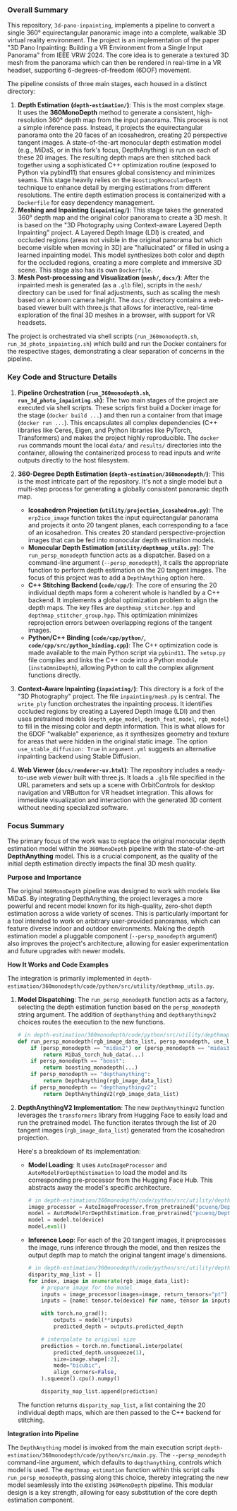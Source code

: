 ### Overall Summary

This repository, `3d-pano-inpainting`, implements a pipeline to convert a single 360° equirectangular panoramic image into a complete, walkable 3D virtual reality environment. The project is an implementation of the paper "3D Pano Inpainting: Building a VR Environment from a Single Input Panorama" from IEEE VRW 2024. The core idea is to generate a textured 3D mesh from the panorama which can then be rendered in real-time in a VR headset, supporting 6-degrees-of-freedom (6DOF) movement.

The pipeline consists of three main stages, each housed in a distinct directory:
1.  **Depth Estimation (`depth-estimation/`)**: This is the most complex stage. It uses the **360MonoDepth** method to generate a consistent, high-resolution 360° depth map from the input panorama. This process is not a simple inference pass. Instead, it projects the equirectangular panorama onto the 20 faces of an icosahedron, creating 20 perspective tangent images. A state-of-the-art monocular depth estimation model (e.g., MiDaS, or in this fork's focus, DepthAnything) is run on each of these 20 images. The resulting depth maps are then stitched back together using a sophisticated C++ optimization routine (exposed to Python via pybind11) that ensures global consistency and minimizes seams. This stage heavily relies on the `BoostingMonocularDepth` technique to enhance detail by merging estimations from different resolutions. The entire depth estimation process is containerized with a `Dockerfile` for easy dependency management.
2.  **Meshing and Inpainting (`inpainting/`)**: This stage takes the generated 360° depth map and the original color panorama to create a 3D mesh. It is based on the "3D Photography using Context-aware Layered Depth Inpainting" project. A Layered Depth Image (LDI) is created, and occluded regions (areas not visible in the original panorama but which become visible when moving in 3D) are "hallucinated" or filled in using a learned inpainting model. This model synthesizes both color and depth for the occluded regions, creating a more complete and immersive 3D scene. This stage also has its own `Dockerfile`.
3.  **Mesh Post-processing and Visualization (`mesh/`, `docs/`)**: After the inpainted mesh is generated (as a `.glb` file), scripts in the `mesh/` directory can be used for final adjustments, such as scaling the mesh based on a known camera height. The `docs/` directory contains a web-based viewer built with three.js that allows for interactive, real-time exploration of the final 3D meshes in a browser, with support for VR headsets.

The project is orchestrated via shell scripts (`run_360monodepth.sh`, `run_3d_photo_inpainting.sh`) which build and run the Docker containers for the respective stages, demonstrating a clear separation of concerns in the pipeline.

### Key Code and Structure Details

1.  **Pipeline Orchestration (`run_360monodepth.sh`, `run_3d_photo_inpainting.sh`)**: The two main stages of the project are executed via shell scripts. These scripts first build a Docker image for the stage (`docker build ...`) and then run a container from that image (`docker run ...`). This encapsulates all complex dependencies (C++ libraries like Ceres, Eigen, and Python libraries like PyTorch, Transformers) and makes the project highly reproducible. The `docker run` commands mount the local `data/` and `results/` directories into the container, allowing the containerized process to read inputs and write outputs directly to the host filesystem.

2.  **360-Degree Depth Estimation (`depth-estimation/360monodepth/`)**: This is the most intricate part of the repository. It's not a single model but a multi-step process for generating a globally consistent panoramic depth map.
    *   **Icosahedron Projection (`utility/projection_icosahedron.py`)**: The `erp2ico_image` function takes the input equirectangular panorama and projects it onto 20 tangent planes, each corresponding to a face of an icosahedron. This creates 20 standard perspective-projection images that can be fed into monocular depth estimation models.
    *   **Monocular Depth Estimation (`utility/depthmap_utils.py`)**: The `run_persp_monodepth` function acts as a dispatcher. Based on a command-line argument (`--persp_monodepth`), it calls the appropriate function to perform depth estimation on the 20 tangent images. The focus of this project was to add a `DepthAnything` option here.
    *   **C++ Stitching Backend (`code/cpp/`)**: The core of ensuring the 20 individual depth maps form a coherent whole is handled by a C++ backend. It implements a global optimization problem to align the depth maps. The key files are `depthmap_stitcher.hpp` and `depthmap_stitcher_group.hpp`. This optimization minimizes reprojection errors between overlapping regions of the tangent images.
    *   **Python/C++ Binding (`code/cpp/python/`, `code/cpp/src/python_binding.cpp`)**: The C++ optimization code is made available to the main Python script via `pybind11`. The `setup.py` file compiles and links the C++ code into a Python module (`instaOmniDepth`), allowing Python to call the complex alignment functions directly.

3.  **Context-Aware Inpainting (`inpainting/`)**: This directory is a fork of the "3D Photography" project. The file `inpainting/mesh.py` is central. The `write_ply` function orchestrates the inpainting process. It identifies occluded regions by creating a Layered Depth Image (LDI) and then uses pretrained models (`depth_edge_model`, `depth_feat_model`, `rgb_model`) to fill in the missing color and depth information. This is what allows for the 6DOF "walkable" experience, as it synthesizes geometry and texture for areas that were hidden in the original static image. The option `use_stable_diffusion: True` in `argument.yml` suggests an alternative inpainting backend using Stable Diffusion.

4.  **Web Viewer (`docs/renderer-uv.html`)**: The repository includes a ready-to-use web viewer built with three.js. It loads a `.glb` file specified in the URL parameters and sets up a scene with OrbitControls for desktop navigation and VRButton for VR headset integration. This allows for immediate visualization and interaction with the generated 3D content without needing specialized software.

### Focus Summary

The primary focus of the work was to replace the original monocular depth estimation model within the `360MonoDepth` pipeline with the state-of-the-art **DepthAnything** model. This is a crucial component, as the quality of the initial depth estimation directly impacts the final 3D mesh quality.

**Purpose and Importance**

The original `360MonoDepth` pipeline was designed to work with models like MiDaS. By integrating DepthAnything, the project leverages a more powerful and recent model known for its high-quality, zero-shot depth estimation across a wide variety of scenes. This is particularly important for a tool intended to work on arbitrary user-provided panoramas, which can feature diverse indoor and outdoor environments. Making the depth estimation model a pluggable component (`--persp_monodepth` argument) also improves the project's architecture, allowing for easier experimentation and future upgrades with newer models.

**How It Works and Code Examples**

The integration is primarily implemented in `depth-estimation/360monodepth/code/python/src/utility/depthmap_utils.py`.

1.  **Model Dispatching**: The `run_persp_monodepth` function acts as a factory, selecting the depth estimation function based on the `persp_monodepth` string argument. The addition of `depthanything` and `depthanythingv2` choices routes the execution to the new functions.

    ```python
    # in depth-estimation/360monodepth/code/python/src/utility/depthmap_utils.py
    def run_persp_monodepth(rgb_image_data_list, persp_monodepth, use_large_model=True):
        if (persp_monodepth == "midas2") or (persp_monodepth == "midas3"):
            return MiDaS_torch_hub_data(...)
        if persp_monodepth == "boost":
            return boosting_monodepth(...)
        if persp_monodepth == "depthanything":
            return DepthAnything(rgb_image_data_list)
        if persp_monodepth == "depthanythingv2":
            return DepthAnythingV2(rgb_image_data_list)
    ```

2.  **DepthAnythingV2 Implementation**: The new `DepthAnythingV2` function leverages the `transformers` library from Hugging Face to easily load and run the pretrained model. The function iterates through the list of 20 tangent images (`rgb_image_data_list`) generated from the icosahedron projection.

    Here's a breakdown of its implementation:
    *   **Model Loading**: It uses `AutoImageProcessor` and `AutoModelForDepthEstimation` to load the model and its corresponding pre-processor from the Hugging Face Hub. This abstracts away the model's specific architecture.
        ```python
        # in depth-estimation/360monodepth/code/python/src/utility/depthmap_utils.py
        image_processor = AutoImageProcessor.from_pretrained("pcuenq/Depth-Anything-V2-Large-hf")
        model = AutoModelForDepthEstimation.from_pretrained("pcuenq/Depth-Anything-V2-Large-hf")
        model = model.to(device)
        model.eval()
        ```
    *   **Inference Loop**: For each of the 20 tangent images, it preprocesses the image, runs inference through the model, and then resizes the output depth map to match the original tangent image's dimensions.
        ```python
        # in depth-estimation/360monodepth/code/python/src/utility/depthmap_utils.py
        disparity_map_list = []
        for index, image in enumerate(rgb_image_data_list):
            # prepare image for the model
            inputs = image_processor(images=image, return_tensors="pt")
            inputs = {name: tensor.to(device) for name, tensor in inputs.items()}

            with torch.no_grad():
                outputs = model(**inputs)
                predicted_depth = outputs.predicted_depth

            # interpolate to original size
            prediction = torch.nn.functional.interpolate(
                predicted_depth.unsqueeze(1),
                size=image.shape[:2],
                mode="bicubic",
                align_corners=False,
            ).squeeze().cpu().numpy()

            disparity_map_list.append(prediction)
        ```
    The function returns `disparity_map_list`, a list containing the 20 individual depth maps, which are then passed to the C++ backend for stitching.

**Integration into Pipeline**

The `DepthAnything` model is invoked from the main execution script `depth-estimation/360monodepth/code/python/src/main.py`. The `--persp_monodepth` command-line argument, which defaults to `depthanything`, controls which model is used. The `depthmap_estimation` function within this script calls `run_persp_monodepth`, passing along this choice, thereby integrating the new model seamlessly into the existing `360MonoDepth` pipeline. This modular design is a key strength, allowing for easy substitution of the core depth estimation component.
